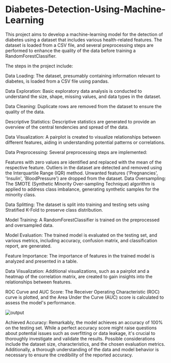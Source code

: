 # Diabetes-Detection-Using-Machine-Learning
This project aims to develop a machine-learning model for the detection of diabetes using a dataset that includes various health-related features. The dataset is loaded from a CSV file, and several preprocessing steps are performed to enhance the quality of the data before training a RandomForestClassifier.

The steps in the project include:

Data Loading: The dataset, presumably containing information relevant to diabetes, is loaded from a CSV file using pandas.

Data Exploration: Basic exploratory data analysis is conducted to understand the size, shape, missing values, and data types in the dataset.

Data Cleaning: Duplicate rows are removed from the dataset to ensure the quality of the data.

Descriptive Statistics: Descriptive statistics are generated to provide an overview of the central tendencies and spread of the data.

Data Visualization: A pairplot is created to visualize relationships between different features, aiding in understanding potential patterns or correlations.

Data Preprocessing: Several preprocessing steps are implemented:

Features with zero values are identified and replaced with the mean of the respective feature.
Outliers in the dataset are detected and removed using the Interquartile Range (IQR) method.
Unwanted features ('Pregnancies', 'Insulin', 'BloodPressure') are dropped from the dataset.
Data Oversampling: The SMOTE (Synthetic Minority Over-sampling Technique) algorithm is applied to address class imbalance, generating synthetic samples for the minority class.

Data Splitting: The dataset is split into training and testing sets using Stratified K-Fold to preserve class distribution.

Model Training: A RandomForestClassifier is trained on the preprocessed and oversampled data.

Model Evaluation: The trained model is evaluated on the testing set, and various metrics, including accuracy, confusion matrix, and classification report, are generated.

Feature Importance: The importance of features in the trained model is analyzed and presented in a table.

Data Visualization: Additional visualizations, such as a pairplot and a heatmap of the correlation matrix, are created to gain insights into the relationships between features.

ROC Curve and AUC Score: The Receiver Operating Characteristic (ROC) curve is plotted, and the Area Under the Curve (AUC) score is calculated to assess the model's performance.

![output](https://github.com/arun7371/Diabetes-Detection-Using-Machine-Learning/assets/86791724/a60615ae-c13f-4bf3-9534-080cd9aa498f)


Achieved Accuracy:
Remarkably, the model achieves an accuracy of 100% on the testing set. While a perfect accuracy score might raise questions about potential issues such as overfitting or data leakage, it's crucial to thoroughly investigate and validate the results. Possible considerations include the dataset size, characteristics, and the chosen evaluation metrics. Additionally, a thorough understanding of the data and model behavior is necessary to ensure the credibility of the reported accuracy.
